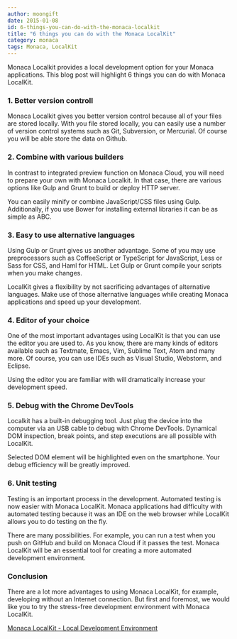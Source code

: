 ```yaml
---
author: moongift
date: 2015-01-08
id: 6-things-you-can-do-with-the-monaca-localkit
title: "6 things you can do with the Monaca LocalKit"
category: monaca
tags: Monaca, LocalKit
---
```


Monaca Localkit provides a local development option for your Monaca applications. This blog post will highlight 6 things you can do with Monaca LocalKit.

<!-- more -->

### 1. Better version controll

Monaca Localkit gives you better version control because all of your files are stored locally. With you file stored locally, you can easily use a number of version control systems such as Git, Subversion, or Mercurial. Of course you will be able store the data on Github.

### 2. Combine with various builders

In contrast to integrated preview function on Monaca Cloud, you will need to prepare your own with Monaca Localkit. In that case, there are various options like Gulp and Grunt to build or deploy HTTP server.

You can easily minify or combine JavaScript/CSS files using Gulp. Additionally, if you use Bower for installing external libraries it can be as simple as ABC.

### 3. Easy to use alternative languages

Using Gulp or Grunt gives us another advantage. Some of you may use preprocessors such as CoffeeScript or TypeScript for JavaScript, Less or Sass for CSS, and Haml for HTML. Let Gulp or Grunt compile your scripts when you make changes.

LocalKit gives a flexibility by not sacrificing advantages of alternative languages. Make use of those alternative languages while creating Monaca applications and speed up your development.

### 4. Editor of your choice

One of the most important advantages using LocalKit is that you can use the editor you are used to. As you know, there are many kinds of editors available such as Textmate, Emacs, Vim, Sublime Text, Atom and many more. Of course, you can use IDEs such as Visual Studio, Webstorm, and Eclipse.

Using the editor you are familiar with will dramatically increase your development speed.

### 5. Debug with the Chrome DevTools

Localkit has a built-in debugging tool. Just plug the device into the computer via an USB cable to debug with Chrome DevTools. Dynamical DOM inspection, break points, and step executions are all possible with LocalKit.

Selected DOM element will be highlighted even on the smartphone. Your debug efficiency will be greatly improved.

### 6. Unit testing

Testing is an important process in the development. Automated testing is now easier with Monaca LocalKit. Monaca applications had difficulty with automated testing because it was an IDE on the web browser while LocalKit allows you to do testing on the fly.

There are many possibilities. For example, you can run a test when you push on GitHub and build on Monaca Cloud if it passes the test.
Monaca LocalKit will be an essential tool for creating a more automated development environment.

### Conclusion

There are a lot more advantages to using Monaca LocalKit, for example, developing without an Internet connection. But first and foremost, we would like you to try the stress-free development environment with Monaca LocalKit.

[Monaca LocalKit - Local Development Environment](https://monaca.io/localkit.html)
